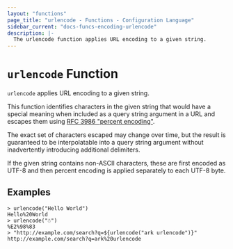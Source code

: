```yaml
---
layout: "functions"
page_title: "urlencode - Functions - Configuration Language"
sidebar_current: "docs-funcs-encoding-urlencode"
description: |-
  The urlencode function applies URL encoding to a given string.
---
```


# `urlencode` Function

`urlencode` applies URL encoding to a given string.

This function identifies characters in the given string that would have a
special meaning when included as a query string argument in a URL and
escapes them using
[RFC 3986 "percent encoding"](https://tools.ietf.org/html/rfc3986#section-2.1).

The exact set of characters escaped may change over time, but the result
is guaranteed to be interpolatable into a query string argument without
inadvertently introducing additional delimiters.

If the given string contains non-ASCII characters, these are first encoded as
UTF-8 and then percent encoding is applied separately to each UTF-8 byte.

## Examples

```
> urlencode("Hello World")
Hello%20World
> urlencode("☃")
%E2%98%83
> "http://example.com/search?q=${urlencode("ark urlencode")}"
http://example.com/search?q=ark%20urlencode
```
